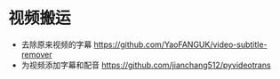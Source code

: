 # 视频搬运

- 去除原来视频的字幕 https://github.com/YaoFANGUK/video-subtitle-remover
- 为视频添加字幕和配音 https://github.com/jianchang512/pyvideotrans

